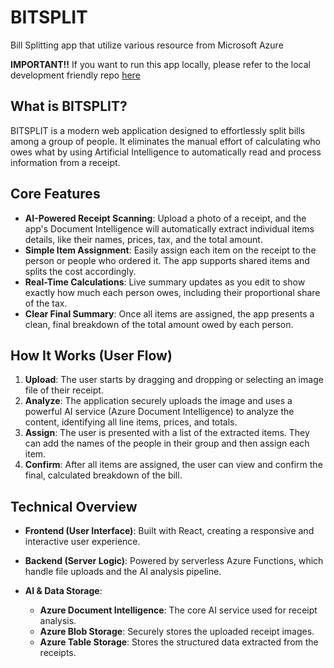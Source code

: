# BITSPLIT
Bill Splitting app that utilize various resource from Microsoft Azure

**IMPORTANT!!** If you want to run this app locally, please refer to the local development friendly repo [here](https://github.com/Tosaagi/BITSPLIT-Local.git)

## What is BITSPLIT?
BITSPLIT is a modern web application designed to effortlessly split bills among a group of people. It eliminates the manual effort of calculating who owes what by using Artificial Intelligence to automatically read and process information from a receipt.

## Core Features
- **AI-Powered Receipt Scanning**: Upload a photo of a receipt, and the app's Document Intelligence will automatically extract individual items details, like their names, prices, tax, and the total amount.
- **Simple Item Assignment**: Easily assign each item on the receipt to the person or people who ordered it. The app supports shared items and splits the cost accordingly.
- **Real-Time Calculations**: Live summary updates as you edit to show exactly how much each person owes, including their proportional share of the tax.
- **Clear Final Summary**: Once all items are assigned, the app presents a clean, final breakdown of the total amount owed by each person.

## How It Works (User Flow)
1. **Upload**: The user starts by dragging and dropping or selecting an image file of their receipt.
2. **Analyze**: The application securely uploads the image and uses a powerful AI service (Azure Document Intelligence) to analyze the content, identifying all line items, prices, and totals.
3. **Assign**: The user is presented with a list of the extracted items. They can add the names of the people in their group and then assign each item.
4. **Confirm**: After all items are assigned, the user can view and confirm the final, calculated breakdown of the bill.

## Technical Overview
- **Frontend (User Interface)**: Built with React, creating a responsive and interactive user experience.
- **Backend (Server Logic)**: Powered by serverless Azure Functions, which handle file uploads and the AI analysis pipeline.

- **AI & Data Storage**:
    - **Azure Document Intelligence**: The core AI service used for receipt analysis.
    - **Azure Blob Storage**: Securely stores the uploaded receipt images.
    - **Azure Table Storage**: Stores the structured data extracted from the receipts.
